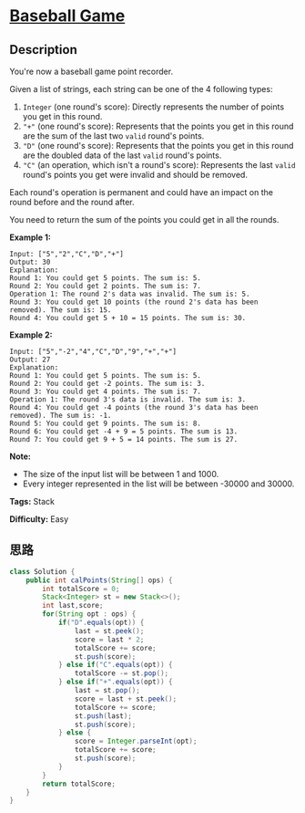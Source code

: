 # [Baseball Game][title]

## Description

You're now a baseball game point recorder.

Given a list of strings, each string can be one of the 4 following types:

  1. `Integer` (one round's score): Directly represents the number of points you get in this round.
  2. `"+"` (one round's score): Represents that the points you get in this round are the sum of the last two `valid` round's points.
  3. `"D"` (one round's score): Represents that the points you get in this round are the doubled data of the last `valid` round's points.
  4. `"C"` (an operation, which isn't a round's score): Represents the last `valid` round's points you get were invalid and should be removed.

Each round's operation is permanent and could have an impact on the round
before and the round after.

You need to return the sum of the points you could get in all the rounds.

**Example 1:**  
            Input: ["5","2","C","D","+"]    Output: 30    Explanation:     Round 1: You could get 5 points. The sum is: 5.    Round 2: You could get 2 points. The sum is: 7.    Operation 1: The round 2's data was invalid. The sum is: 5.      Round 3: You could get 10 points (the round 2's data has been removed). The sum is: 15.    Round 4: You could get 5 + 10 = 15 points. The sum is: 30.    

**Example 2:**  
            Input: ["5","-2","4","C","D","9","+","+"]    Output: 27    Explanation:     Round 1: You could get 5 points. The sum is: 5.    Round 2: You could get -2 points. The sum is: 3.    Round 3: You could get 4 points. The sum is: 7.    Operation 1: The round 3's data is invalid. The sum is: 3.      Round 4: You could get -4 points (the round 3's data has been removed). The sum is: -1.    Round 5: You could get 9 points. The sum is: 8.    Round 6: You could get -4 + 9 = 5 points. The sum is 13.    Round 7: You could get 9 + 5 = 14 points. The sum is 27.    

**Note:**  

* The size of the input list will be between 1 and 1000.
* Every integer represented in the list will be between -30000 and 30000.


**Tags:** Stack

**Difficulty:** Easy

## 思路

``` java
class Solution {
    public int calPoints(String[] ops) {
        int totalScore = 0;
        Stack<Integer> st = new Stack<>();
        int last,score;
        for(String opt : ops) {
            if("D".equals(opt)) {
                last = st.peek();
                score = last * 2;
                totalScore += score;
                st.push(score);
            } else if("C".equals(opt)) {
                totalScore -= st.pop();
            } else if("+".equals(opt)) {
                last = st.pop();
                score = last + st.peek();
                totalScore += score;
                st.push(last);
                st.push(score);
            } else {
                score = Integer.parseInt(opt);
                totalScore += score;
                st.push(score);
            }
        }
        return totalScore;
    }
}
```

[title]: https://leetcode.com/problems/baseball-game
